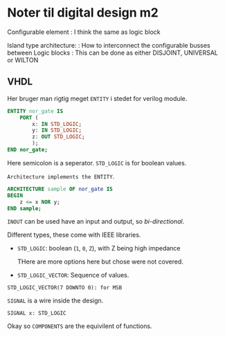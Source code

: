 # Noter til digital design m2

Configurable element
:   I think the same as logic block

Island type architecture:
:   How to interconnect the configurable busses between Logic blocks
:   This can be done as either DISJOINT, UNIVERSAL or WILTON

## VHDL

Her bruger man rigtig meget `ENTITY` i stedet for verilog module.

```vhdl
ENTITY nor_gate IS
    PORT (
        x: IN STD_LOGIC;
        y: IN STD_LOGIC;
        z: OUT STD_LOGIC;
        );
END nor_gate;
```

Here semicolon is a seperator.
`STD_LOGIC` is for boolean values.

`Architecture implements the ENTITY`.

```vhdl
ARCHITECTURE sample OF nor_gate IS
BEGIN
    z <= x NOR y;
END sample;
```

`INOUT` can be used have an input and output, so *bi-directional*.

Different types, these come with IEEE libraries.

- `STD_LOGIC`: boolean (`1`, `0`, `Z`), with Z being high impedance

    THere are more options here but chose were not covered.
- `STD_LOGIC_VECTOR`: Sequence of values.

```
STD_LOGIC_VECTOR(7 DOWNTO 0): for MSB
```

`SIGNAL` is a wire inside the design.

```
SIGNAL x: STD_LOGIC
```

Okay so `COMPONENTS` are the equivilent of functions.

